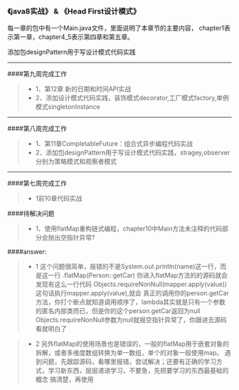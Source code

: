 ### 《java8实战》 & 《Head First设计模式》


每一章的包中有一个Main.java文件，里面说明了本章节的主要内容，
chapter1表示第一章，chapter4_5表示第四章和第五章。
  
添加包designPattern用于写设计模式代码实践
  
------------

####第九周完成工作
>* 1、第12章 新的日期和时间API实战
>* 2、添加设计模式代码实践，装饰模式decorator,工厂模式factory,单例模式singletonInstance   
------------
####第八周完成工作
>* 1、第11章CompletableFuture：组合式异步编程代码实战
>* 2、添加包designPattern用于写设计模式代码实践，stragey,observer分别为策略模式和观察者模式
------------
####第七周完成工作
>* 1前10章代码实战

####待解决问题
>* 1、使用flatMap重构链式编程，chapter10中Main方法未注释的代码部分会抛出空指针异常?

####answer:
> * 1 这个问题很简单，报错的不是System.out.println(name)这一行，而是这一行 .flatMap(Person::getCar)
      你进入flatMap方法的的源码就会发现有这么一行代码 Objects.requireNonNull(mapper.apply(value)) 这句话执行mapper.apply(value),就会
      真正的调用你的person.getCar方法，你打个断点就知道调用顺序了，lambda其实就是只有一个参数的匿名内部类而已，但是你的这个person.getCar返回为null
      Objects.requireNonNull参数为null就报空指针异常了，你跟进去源码看就明白了
      
> * 2 另外flatMap的使用场景也是错误的，一般的flatMap用于嵌套对象的拆解，或者多维度数组转换为单一数组，单个的对象一般使用map。
      遇到问题，先跟踪源码，看哪里报错，尝试解决；还要有正确的学习方式，学习新东西，层层递进学习，不要急，先把要学习的东西最基础的概念
      搞清楚，再使用